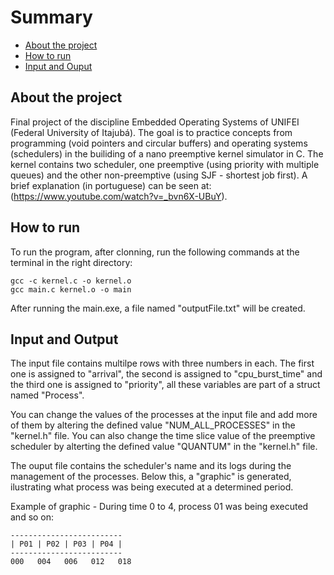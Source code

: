  # Summary
 * [About the project](#about-the-project)
 * [How to run](#how-to-run)
 * [Input and Ouput](#input-and-output)

## About the project

Final project of the discipline Embedded Operating Systems of UNIFEI (Federal University of Itajubá). The goal is to practice concepts from programming (void pointers and circular buffers) 
and operating systems (schedulers) in the builiding of a nano preemptive kernel simulator in C. The kernel contains two scheduler, one preemptive (using priority with multiple queues)
and the other non-preemptive (using SJF - shortest job first). A brief explanation (in portuguese) can be seen at: (https://www.youtube.com/watch?v=_bvn6X-UBuY).

## How to run
To run the program, after clonning, run the following commands at the terminal in the right directory: 
```
gcc -c kernel.c -o kernel.o
gcc main.c kernel.o -o main
```
After running the main.exe, a file named "outputFile.txt" will be created.

## Input and Output
The input file contains multilpe rows with three numbers in each. The first one is assigned to "arrival", the second is assigned to "cpu_burst_time" and the third one is assigned
to "priority", all these variables are part of a struct named "Process".

You can change the values of the processes at the input file and add more of them by altering the defined value "NUM_ALL_PROCESSES" in the "kernel.h" file.
You can also change the time slice value of the preemptive scheduler by alterting the defined value "QUANTUM" in the "kernel.h" file.

The ouput file contains the scheduler's name and its logs during the management of the processes. Below this, a "graphic" is generated, ilustrating what process was being executed
at a determined period.

Example of graphic - During time 0 to 4, process 01 was being executed and so on:
```
-------------------------
| P01 | P02 | P03 | P04 |
-------------------------
000   004   006   012   018

```

